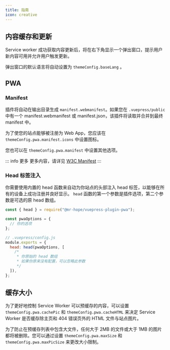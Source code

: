```yaml
---
title: 指南
icon: creative
---
```


## 内容缓存和更新

Service worker 成功获取内容更新后，将在右下角显示一个弹出窗口，提示用户新内容可用并允许用户触发更新。

弹出窗口的默认语言将自动设置为 `themeConfig.baseLang` 。

## PWA

### Manifest

插件将自动在输出目录生成 `manifest.webmanifest`。如果您在 `.vuepress/public` 中有一个 manifest.webmanifest 或 manifest.json，该插件将读取并合并到最终 manifest 中。

为了使您的站点能够被注册为 Web App，您应该在 `themeConfig.pwa.manifest.icons` 中设置图标。

您也可以在 `themeConfig.pwa.manifest` 中设置其他选项。

::: info 更多
更多内容，请详见 [W3C Manifest](https://w3c.github.io/manifest/)
:::

### Head 标签注入

你需要使用内置的 head 函数来自动为你站点的头部注入 head 标签，以能够在所有的设备上成功注册并良好显示。 `head` 函数的第一个参数是插件选项，第二个参数是可选的原 head 数组。

```js
const { head } = require("@mr-hope/vuepress-plugin-pwa");

const pwaOptions = {
  // 你的选项
};

// .vuepress/config.js
module.exports = {
  head: head(pwaOptions, [
    /*
     * 你原始的 head 数组
     * 如果你原来没有配置，可以忽略此参数
     */
  ]),
};
```

## 缓存大小

为了更好地控制 Service Worker 可以预缓存的内容，可以设置 `themeConfig.pwa.cachePic` 和 `themeConfig.pwa.cacheHTML` 来决定 Service Worker 是否缓存除主页和 404 错误页外的 HTML 文件与站点图片。

为了防止在预缓存列表中包含大文件，任何大于 2MB 的文件或大于 1MB 的图片都将被删除。您可以通过设置 `themeConfig.pwa.maxSize` 和 `themeConfig.pwa.maxPicSize` 来更改大小限制。
